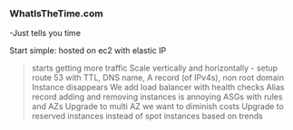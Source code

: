 ### WhatIsTheTime.com
-Just tells you time

Start simple: hosted on ec2 with elastic IP
> starts getting more traffic
Scale vertically and horizontally - setup route 53 with TTL, DNS name, A record (of IPv4s), non root domain
> Instance disappears
We add load balancer with health checks
Alias record
> adding and removing instances is annoying
ASGs with rules and AZs
Upgrade to multi AZ
> we want to diminish costs
Upgrade to reserved instances instead of spot instances based on trends


